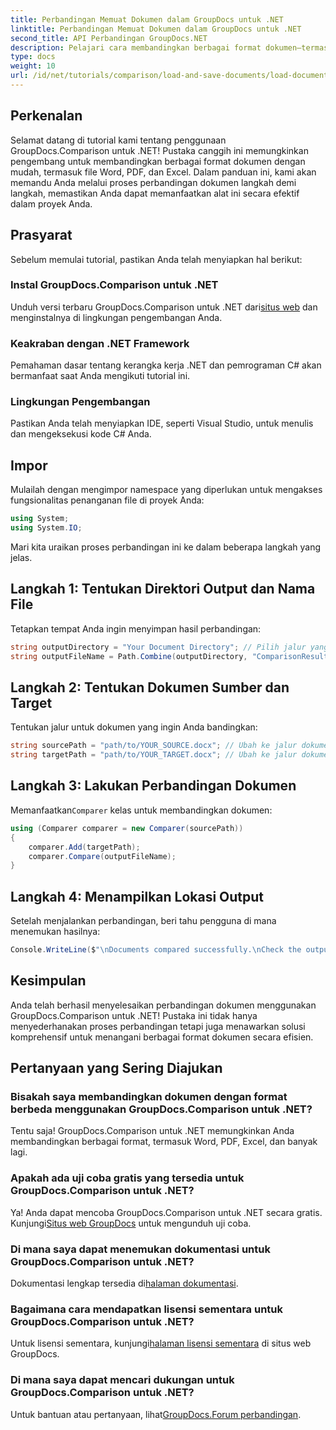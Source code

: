 ```yaml
---
title: Perbandingan Memuat Dokumen dalam GroupDocs untuk .NET
linktitle: Perbandingan Memuat Dokumen dalam GroupDocs untuk .NET
second_title: API Perbandingan GroupDocs.NET
description: Pelajari cara membandingkan berbagai format dokumen—termasuk Word, PDF, dan Excel—dengan mudah menggunakan pustaka yang tangguh ini. Sempurna untuk pengembang di semua tingkatan, tutorial langkah demi langkah ini.
type: docs
weight: 10
url: /id/net/tutorials/comparison/load-and-save-documents/load-documents/
---
```

## Perkenalan

Selamat datang di tutorial kami tentang penggunaan GroupDocs.Comparison untuk .NET! Pustaka canggih ini memungkinkan pengembang untuk membandingkan berbagai format dokumen dengan mudah, termasuk file Word, PDF, dan Excel. Dalam panduan ini, kami akan memandu Anda melalui proses perbandingan dokumen langkah demi langkah, memastikan Anda dapat memanfaatkan alat ini secara efektif dalam proyek Anda.

## Prasyarat

Sebelum memulai tutorial, pastikan Anda telah menyiapkan hal berikut:

### Instal GroupDocs.Comparison untuk .NET
 Unduh versi terbaru GroupDocs.Comparison untuk .NET dari[situs web](https://releases.groupdocs.com/comparison/net/) dan menginstalnya di lingkungan pengembangan Anda.

### Keakraban dengan .NET Framework
Pemahaman dasar tentang kerangka kerja .NET dan pemrograman C# akan bermanfaat saat Anda mengikuti tutorial ini.

### Lingkungan Pengembangan
Pastikan Anda telah menyiapkan IDE, seperti Visual Studio, untuk menulis dan mengeksekusi kode C# Anda.

## Impor

Mulailah dengan mengimpor namespace yang diperlukan untuk mengakses fungsionalitas penanganan file di proyek Anda:

```csharp
using System;
using System.IO;
```

Mari kita uraikan proses perbandingan ini ke dalam beberapa langkah yang jelas.

## Langkah 1: Tentukan Direktori Output dan Nama File

Tetapkan tempat Anda ingin menyimpan hasil perbandingan:

```csharp
string outputDirectory = "Your Document Directory"; // Pilih jalur yang valid
string outputFileName = Path.Combine(outputDirectory, "ComparisonResult.docx");
```

## Langkah 2: Tentukan Dokumen Sumber dan Target

Tentukan jalur untuk dokumen yang ingin Anda bandingkan:

```csharp
string sourcePath = "path/to/YOUR_SOURCE.docx"; // Ubah ke jalur dokumen sumber Anda
string targetPath = "path/to/YOUR_TARGET.docx"; // Ubah ke jalur dokumen target Anda
```

## Langkah 3: Lakukan Perbandingan Dokumen

 Memanfaatkan`Comparer` kelas untuk membandingkan dokumen:

```csharp
using (Comparer comparer = new Comparer(sourcePath))
{
    comparer.Add(targetPath);
    comparer.Compare(outputFileName);
}
```

## Langkah 4: Menampilkan Lokasi Output

Setelah menjalankan perbandingan, beri tahu pengguna di mana menemukan hasilnya:

```csharp
Console.WriteLine($"\nDocuments compared successfully.\nCheck the output in: {outputDirectory}");
```

## Kesimpulan

Anda telah berhasil menyelesaikan perbandingan dokumen menggunakan GroupDocs.Comparison untuk .NET! Pustaka ini tidak hanya menyederhanakan proses perbandingan tetapi juga menawarkan solusi komprehensif untuk menangani berbagai format dokumen secara efisien.

## Pertanyaan yang Sering Diajukan

### Bisakah saya membandingkan dokumen dengan format berbeda menggunakan GroupDocs.Comparison untuk .NET?
Tentu saja! GroupDocs.Comparison untuk .NET memungkinkan Anda membandingkan berbagai format, termasuk Word, PDF, Excel, dan banyak lagi.

### Apakah ada uji coba gratis yang tersedia untuk GroupDocs.Comparison untuk .NET?
 Ya! Anda dapat mencoba GroupDocs.Comparison untuk .NET secara gratis. Kunjungi[Situs web GroupDocs](https://releases.groupdocs.com/) untuk mengunduh uji coba.

### Di mana saya dapat menemukan dokumentasi untuk GroupDocs.Comparison untuk .NET?
 Dokumentasi lengkap tersedia di[halaman dokumentasi](https://reference.groupdocs.com/comparison/net/).

### Bagaimana cara mendapatkan lisensi sementara untuk GroupDocs.Comparison untuk .NET?
 Untuk lisensi sementara, kunjungi[halaman lisensi sementara](https://purchase.groupdocs.com/temporary-license/) di situs web GroupDocs.

### Di mana saya dapat mencari dukungan untuk GroupDocs.Comparison untuk .NET?
 Untuk bantuan atau pertanyaan, lihat[GroupDocs.Forum perbandingan](https://forum.groupdocs.com/c/comparison/12).